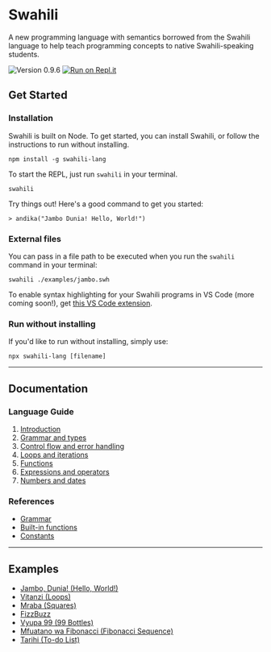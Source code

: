 # Swahili

A new programming language with semantics borrowed from the Swahili language to help teach programming concepts to native Swahili-speaking students.

![Version 0.9.6](https://img.shields.io/badge/version-0.9.6-blue)
[![Run on Repl.it](https://repl.it/badge/github/malcolmkiano/swahili)](https://repl.it/@moredigital/swahili-1)

## Get Started

### Installation

Swahili is built on Node. To get started, you can install Swahili, or follow the instructions to run without installing.

```
npm install -g swahili-lang
```

To start the REPL, just run `swahili` in your terminal.

```
swahili
```

Try things out! Here's a good command to get you started:

```swahili
> andika("Jambo Dunia! Hello, World!")
```

### External files

You can pass in a file path to be executed when you run the `swahili` command in your terminal:

```
swahili ./examples/jambo.swh
```

To enable syntax highlighting for your Swahili programs in VS Code (more coming soon!), get [this VS Code extension](https://marketplace.visualstudio.com/items?itemName=swahili-lang.swahili-syntax).

### Run without installing

If you'd like to run without installing, simply use:

```
npx swahili-lang [filename]
```

---

## Documentation

### Language Guide

1. [Introduction](./docs/guide/01-introduction.md)
2. [Grammar and types](./docs/guide/02-grammar-and-types.md)
3. [Control flow and error handling](./docs/guide/03-control-flow-and-error-handling.md)
4. [Loops and iterations](./docs/guide/04-loops.md)
5. [Functions](./docs/guide/05-functions.md)
6. [Expressions and operators](./docs/guide/06-expressions.md)
7. [Numbers and dates](./docs/guide/07-numbers-and-dates.md)

### References

- [Grammar](./docs/ref/grammar.md)
- [Built-in functions](./docs/ref/built-in-functions.md)
- [Constants](./docs/ref/constants.md)

---

## Examples

- [Jambo, Dunia! (Hello, World!)](./examples/jambo.swh)
- [Vitanzi (Loops)](./examples/vitanzi.swh)
- [Mraba (Squares)](./examples/mraba.swh)
- [FizzBuzz](./examples/fizzbuzz.swh)
- [Vyupa 99 (99 Bottles)](./examples/99.swh)
- [Mfuatano wa Fibonacci (Fibonacci Sequence)](./examples/fibonacci.swh)
- [Tarihi (To-do List)](./examples/tarihi.swh)
